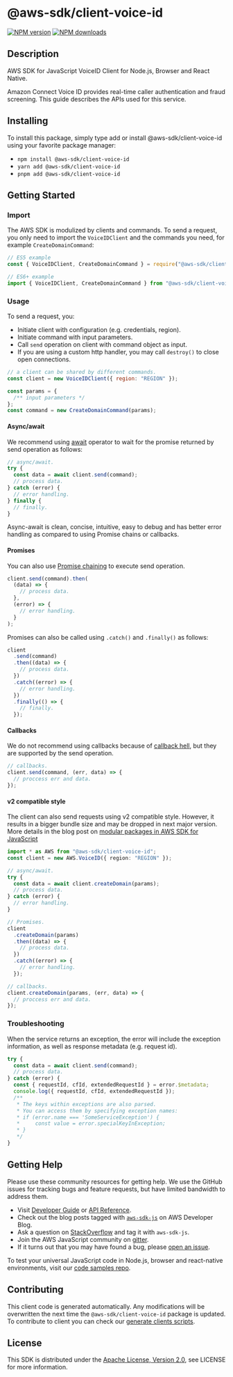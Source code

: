 # @aws-sdk/client-voice-id

[![NPM version](https://img.shields.io/npm/v/@aws-sdk/client-voice-id/latest.svg)](https://www.npmjs.com/package/@aws-sdk/client-voice-id)
[![NPM downloads](https://img.shields.io/npm/dm/@aws-sdk/client-voice-id.svg)](https://www.npmjs.com/package/@aws-sdk/client-voice-id)

## Description

AWS SDK for JavaScript VoiceID Client for Node.js, Browser and React Native.

<p>Amazon Connect Voice ID provides real-time caller authentication and fraud screening. This guide
describes the APIs used for this service.
</p>

## Installing

To install this package, simply type add or install @aws-sdk/client-voice-id
using your favorite package manager:

- `npm install @aws-sdk/client-voice-id`
- `yarn add @aws-sdk/client-voice-id`
- `pnpm add @aws-sdk/client-voice-id`

## Getting Started

### Import

The AWS SDK is modulized by clients and commands.
To send a request, you only need to import the `VoiceIDClient` and
the commands you need, for example `CreateDomainCommand`:

```js
// ES5 example
const { VoiceIDClient, CreateDomainCommand } = require("@aws-sdk/client-voice-id");
```

```ts
// ES6+ example
import { VoiceIDClient, CreateDomainCommand } from "@aws-sdk/client-voice-id";
```

### Usage

To send a request, you:

- Initiate client with configuration (e.g. credentials, region).
- Initiate command with input parameters.
- Call `send` operation on client with command object as input.
- If you are using a custom http handler, you may call `destroy()` to close open connections.

```js
// a client can be shared by different commands.
const client = new VoiceIDClient({ region: "REGION" });

const params = {
  /** input parameters */
};
const command = new CreateDomainCommand(params);
```

#### Async/await

We recommend using [await](https://developer.mozilla.org/en-US/docs/Web/JavaScript/Reference/Operators/await)
operator to wait for the promise returned by send operation as follows:

```js
// async/await.
try {
  const data = await client.send(command);
  // process data.
} catch (error) {
  // error handling.
} finally {
  // finally.
}
```

Async-await is clean, concise, intuitive, easy to debug and has better error handling
as compared to using Promise chains or callbacks.

#### Promises

You can also use [Promise chaining](https://developer.mozilla.org/en-US/docs/Web/JavaScript/Guide/Using_promises#chaining)
to execute send operation.

```js
client.send(command).then(
  (data) => {
    // process data.
  },
  (error) => {
    // error handling.
  }
);
```

Promises can also be called using `.catch()` and `.finally()` as follows:

```js
client
  .send(command)
  .then((data) => {
    // process data.
  })
  .catch((error) => {
    // error handling.
  })
  .finally(() => {
    // finally.
  });
```

#### Callbacks

We do not recommend using callbacks because of [callback hell](http://callbackhell.com/),
but they are supported by the send operation.

```js
// callbacks.
client.send(command, (err, data) => {
  // proccess err and data.
});
```

#### v2 compatible style

The client can also send requests using v2 compatible style.
However, it results in a bigger bundle size and may be dropped in next major version. More details in the blog post
on [modular packages in AWS SDK for JavaScript](https://aws.amazon.com/blogs/developer/modular-packages-in-aws-sdk-for-javascript/)

```ts
import * as AWS from "@aws-sdk/client-voice-id";
const client = new AWS.VoiceID({ region: "REGION" });

// async/await.
try {
  const data = await client.createDomain(params);
  // process data.
} catch (error) {
  // error handling.
}

// Promises.
client
  .createDomain(params)
  .then((data) => {
    // process data.
  })
  .catch((error) => {
    // error handling.
  });

// callbacks.
client.createDomain(params, (err, data) => {
  // proccess err and data.
});
```

### Troubleshooting

When the service returns an exception, the error will include the exception information,
as well as response metadata (e.g. request id).

```js
try {
  const data = await client.send(command);
  // process data.
} catch (error) {
  const { requestId, cfId, extendedRequestId } = error.$metadata;
  console.log({ requestId, cfId, extendedRequestId });
  /**
   * The keys within exceptions are also parsed.
   * You can access them by specifying exception names:
   * if (error.name === 'SomeServiceException') {
   *     const value = error.specialKeyInException;
   * }
   */
}
```

## Getting Help

Please use these community resources for getting help.
We use the GitHub issues for tracking bugs and feature requests, but have limited bandwidth to address them.

- Visit [Developer Guide](https://docs.aws.amazon.com/sdk-for-javascript/v3/developer-guide/welcome.html)
  or [API Reference](https://docs.aws.amazon.com/AWSJavaScriptSDK/v3/latest/index.html).
- Check out the blog posts tagged with [`aws-sdk-js`](https://aws.amazon.com/blogs/developer/tag/aws-sdk-js/)
  on AWS Developer Blog.
- Ask a question on [StackOverflow](https://stackoverflow.com/questions/tagged/aws-sdk-js) and tag it with `aws-sdk-js`.
- Join the AWS JavaScript community on [gitter](https://gitter.im/aws/aws-sdk-js-v3).
- If it turns out that you may have found a bug, please [open an issue](https://github.com/aws/aws-sdk-js-v3/issues/new/choose).

To test your universal JavaScript code in Node.js, browser and react-native environments,
visit our [code samples repo](https://github.com/aws-samples/aws-sdk-js-tests).

## Contributing

This client code is generated automatically. Any modifications will be overwritten the next time the `@aws-sdk/client-voice-id` package is updated.
To contribute to client you can check our [generate clients scripts](https://github.com/aws/aws-sdk-js-v3/tree/main/scripts/generate-clients).

## License

This SDK is distributed under the
[Apache License, Version 2.0](http://www.apache.org/licenses/LICENSE-2.0),
see LICENSE for more information.
